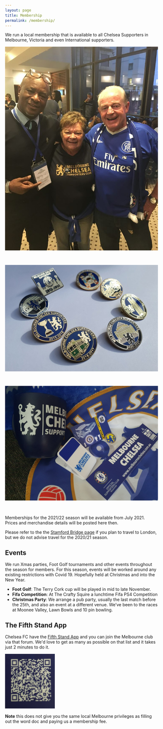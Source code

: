 ```yaml
---
layout: page
title: Membership
permalink: /membership/
---
```

We run a local membership that is available to all Chelsea Supporters in Melbourne, Victoria and even International supporters.

![membership](/assets/membership1.jpg)

<br>

![membershipbadges.jpg](/assets/membershipbadges.jpg)

<br>

![membershippack.jpg](/assets/membershippack.jpg)


<br>

Memberships for the 2021/22 season will be available from July 2021.
Prices and merchandise details will be posted here then.


Please refer to the the [Stamford Bridge page](https://www.melbournechelsea.com.au/stamfordbridge/) if you plan to travel to London, but we do not advise travel for the 2020/21 season.


## Events
We run Xmas parties, Foot Golf tournaments and other events throughout the season for members. For this season, events will be worked around any existing restrictions with Covid 19. Hopefully held at Christmas and into the New Year.

- **Foot Golf**: The Terry Cork cup will be played in mid to late November.
- **Fifa Competition**: At The Crafty Squire a lunchtime Fifa PS4 Competition
- **Christmas Party**: We arrange a pub party, usually the last match before the 25th, and also an event at a different venue. We’ve been to the races at Moonee Valley, Lawn Bowls and 10 pin bowling.

## The Fifth Stand App
Chelsea FC have the [Fifth Stand App](https://apps.apple.com/au/app/chelsea-fc-the-5th-stand/id1353142218) and you can join the Melbourne club via that forum. We'd love to get as many as possible on that list and it takes just 2 minutes to do it.

![fifthstandqr](assets/QRCode.jpg)

**Note** this does not give you the same local Melbourne privileges as filling out the word doc and paying us a membership fee.
